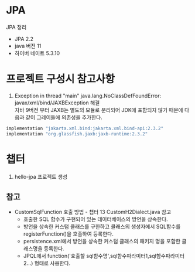 # JPA

JPA 정리
* JPA 2.2
* java 버전 11
* 하이버 네이트 5.3.10

# 프로젝트 구성시 참고사항
1. Exception in thread "main" java.lang.NoClassDefFoundError: javax/xml/bind/JAXBException 해결  
자바 9버전 부터 JAXB는 별도의 모듈로 분리되어 JDK에 포함되지 않기 때문에 다음과 같이 그레이들에 의존성을 추가한다.
```gradle
implementation "jakarta.xml.bind:jakarta.xml.bind-api:2.3.2"
implementation "org.glassfish.jaxb:jaxb-runtime:2.3.2"
```


# 챕터
1. hello-jpa 프로젝트 생성  



## 참고
 - CustomSqlFunction 호출 방법 - 챕터 13 CustomH2Dialect.java 참고
    - 호출한 SQL 함수가 구현되어 있는 데이터베이스의 방언을 상속한다.
    - 방언을 상속한 커스텀 클래스를 구한하고 클래스의 생성자에서 SQL함수를 registerFunction()을 호출하여 등록한다.
    - persistence.xml에서 방언을 상속한 커스텀 클래스의 패키지 명을 포함한 클래스명을 등록한다.
    - JPQL에서 function('호출할 sql함수명',sql함수파라미터1,sql함수파라미터2...) 형태로 사용한다.